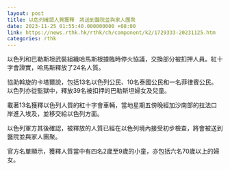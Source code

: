 ```yaml
---
layout: post
title: 以色列確認人質獲釋　將送到醫院並與家人團聚
date: 2023-11-25 01:55:40.000000000 +08:00
link: https://news.rthk.hk/rthk/ch/component/k2/1729333-20231125.htm
categories: rthk
---
```


以色列和巴勒斯坦武裝組織哈馬斯根據臨時停火協議，交換部分被扣押人員。紅十字會證實，哈馬斯釋放了24名人質。

協助斡旋的卡塔爾說，包括13名以色列公民、10名泰國公民和一名菲律賓公民。以色列亦從監獄中，釋放39名被扣押的巴勒斯坦婦女及兒童。

載著13名獲釋以色列人質的紅十字會車輛，當地星期五傍晚經加沙南部的拉法口岸進入埃及，並移交給以色列方面。

以色列軍方其後確認，被釋放的人質已經在以色列境內接受初步檢查，將會被送到醫院並與家人團聚。

官方名單顯示，獲釋人質當中有四名2歲至9歲的小童，亦包括六名70歲以上的婦女。
